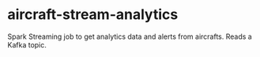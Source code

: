 # aircraft-stream-analytics
Spark Streaming job to get analytics data and alerts from aircrafts. Reads a Kafka topic.

